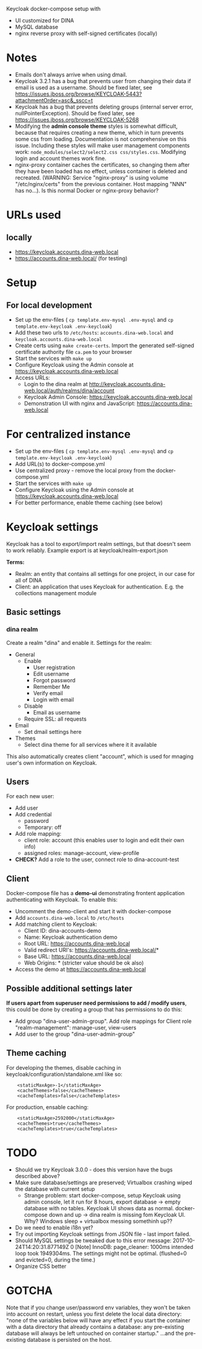 Keycloak docker-compose setup with
- UI customized for DINA
- MySQL database
- nginx reverse proxy with self-signed certificates (locally)

# Notes

- Emails don't always arrive when using dmail.
- Keycloak 3.2.1 has a bug that prevents user from changing their data if email is used as a username. Should be fixed later, see https://issues.jboss.org/browse/KEYCLOAK-5443?attachmentOrder=asc&_sscc=t
- Keycloak has a bug that prevents deleting groups (internal server error, nullPointerException). Should be fixed later, see https://issues.jboss.org/browse/KEYCLOAK-5268
- Modifying the **admin console theme** styles is somewhat difficult, because that requires creating a new theme, which in turn prevents some css from loading. Documentation is not comprehensive on this issue. Including these styles will make user management components work: `node_modules/select2/select2.css css/styles.css`. Modifying login and account themes work fine.
- nginx-proxy container caches the certificates, so changing them after they have been loaded has no effect, unless container is deleted and recreated. (WARNING: Service "nginx-proxy" is using volume "/etc/nginx/certs" from the previous container. Host mapping "NNN" has no...). Is this normal Docker or nginx-proxy behavior?

# URLs used

## locally
* https://keycloak.accounts.dina-web.local
* https://accounts.dina-web.local/ (for testing)



# Setup

## For local development

- Set up the env-files ( `cp template.env-mysql .env-mysql` and `cp template.env-keycloak .env-keycloak`)
- Add these two urls to `/etc/hosts`: `accounts.dina-web.local` and `keycloak.accounts.dina-web.local`
- Create certs using `make create-certs`. Import the generated self-signed certificate authority file `ca.pem` to your browser
- Start the services with `make up`
- Configure Keycloak using the Admin console at https://keycloak.accounts.dina-web.local
- Access URLs:
   - Login to the dina realm at http://keycloak.accounts.dina-web.local/auth/realms/dina/account
   - Keycloak Admin Console: https://keycloak.accounts.dina-web.local
   - Demonstration UI with nginx and JavaScript: https://accounts.dina-web.local

# For centralized instance

- Set up the env-files ( `cp template.env-mysql .env-mysql` and `cp template.env-keycloak .env-keycloak`)
- Add URL(s) to docker-compose.yml
- Use centralized proxy - remove the local proxy from the docker-compose.yml
- Start the services with `make up`
- Configure Keycloak using the Admin console at https://keycloak.accounts.dina-web.local
- For better performance, enable theme caching (see below)

# Keycloak settings 

Keycloak has a tool to export/import realm settings, but that doesn't seem to work reliably. 
Example export is at keycloak/realm-export.json

**Terms:**

- Realm: an entity that contains all settings for one project, in our case for all of DINA
- Client: an application that uses Keycloak for authentication. E.g. the collections management module

## Basic settings

### dina realm

Create a realm "dina" and enable it. Settings for the realm:

- General
   - Enable
      - User registration 
      - Edit username 
      - Forgot password 
      - Remember Me 
      - Verify email 
      - Login with email 
   - Disable
      - Email as username 
   - Require SSL: all requests
- Email
   - Set dmail settings here
- Themes
   - Select dina theme for all services where it it available

This also automatically creates client "account", which is used for mnaging user's own information on Keycloak.

## Users

For each new user:

- Add user
- Add credential
    - password
    - Temporary: off
- Add role mapping:
    - client role: account (this enables user to login and edit their own info)
    - assigned roles: manage-account, view-profile
- **CHECK?** Add a role to the user, connect role to dina-account-test

## Client

Docker-compose file has a **demo-ui** demonstrating frontent application authenticating with Keycloak. To enable this:

- Uncomment the demo-client and start it with docker-compose
- Add `accounts.dina-web.local` to `/etc/hosts`
- Add matching client to Keycloak:
    - Client ID: dina-accounts-demo
    - Name: Keycloak authentication demo
    - Root URL: https://accounts.dina-web.local
    - Valid redirect URI's: https://accounts.dina-web.local/*
    - Base URL: https://accounts.dina-web.local
    - Web Origins: * (stricter value should be ok also)
- Access the demo at https://accounts.dina-web.local

## Possible additional settings later

**If users apart from superuser need permissions to add / modify users**, this could be done by creating a group that has permissions to do this:

- Add group "dina-user-admin-group". Add role mappings for Client role "realm-management": manage-user, view-users
- Add user to the group "dina-user-admin-group"


## Theme caching

For developing the themes, disable caching in keycloak/configuration/standalone.xml like so:

        <staticMaxAge>-1</staticMaxAge>
        <cacheThemes>false</cacheThemes>
        <cacheTemplates>false</cacheTemplates>

For production, ensable caching:

        <staticMaxAge>2592000</staticMaxAge>
        <cacheThemes>true</cacheThemes>
        <cacheTemplates>true</cacheTemplates>

# TODO

- Should we try Keycloak 3.0.0 - does this version have the bugs described above?
- Make sure database/settings are preserved; Virtualbox crashing wiped the database with current setup
    - Strange problem: start docker-compose, setup Keycloak using admin console, let it run for 8 hours, export database -> empty database with no tables. Keycloak UI shows data as normal. docker-compose down and up -> dina realm is missing fom Keycloak UI. Why? Windows sleep + virtualbox messing somethinh up??
- Do we need to enable i18n yet?
- Try out importing Keycloak settings from JSON file - last import failed.
- Should MySQL settings be tweaked due to this error message: 2017-10-24T14:20:31.877149Z 0 [Note] InnoDB: page_cleaner: 1000ms intended loop took 1949304ms. The settings might not be optimal. (flushed=0 and evicted=0, during the time.)
- Organize CSS better

# GOTCHA

Note that if you change user/password env variables, they won't be taken into account on restart, unless you first delete the local data directory: "none of the variables below will have any effect if you start the container with a data directory that already contains a database: any pre-existing database will always be left untouched on container startup." ...and the pre-existing database is persisted on the host.

